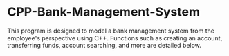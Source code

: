 # CPP-Bank-Management-System
This program is designed to model a bank management system from the employee's perspective using C++. Functions such as creating an account, transferring funds, account searching, and more are detailed below. 

